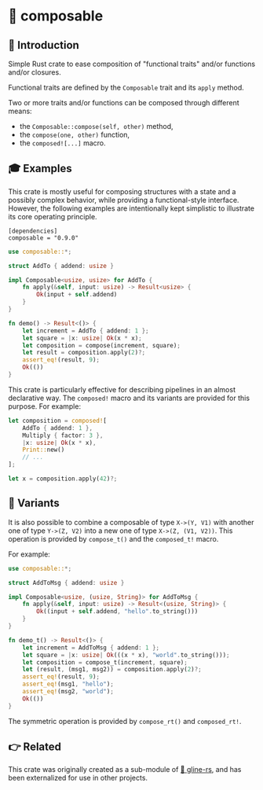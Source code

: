 # 🔗 composable

## 💬 Introduction

Simple Rust crate to ease composition of "functional traits" and/or functions and/or closures.

Functional traits are defined by the `Composable` trait and its `apply` method.

Two or more traits and/or functions can be composed through different means:

* the `Composable::compose(self, other)` method,
* the `compose(one, other)` function,
* the `composed![...]` macro.

## 🎓 Examples

This crate is mostly useful for composing structures with a state and a possibly complex behavior, while providing a functional-style interface. However, the following examples are intentionally kept simplistic to illustrate its core operating principle.

```cargo
[dependencies]
composable = "0.9.0"
```

```rust
use composable::*;

struct AddTo { addend: usize }

impl Composable<usize, usize> for AddTo {
    fn apply(&self, input: usize) -> Result<usize> { 
        Ok(input + self.addend) 
    }
}

fn demo() -> Result<()> {
    let increment = AddTo { addend: 1 };
    let square = |x: usize| Ok(x * x);
    let composition = compose(increment, square);
    let result = composition.apply(2)?;
    assert_eq!(result, 9);
    Ok(())
}
```

This crate is particularly effective for describing pipelines in an almost declarative way. The `composed!` macro and its variants are provided for this purpose. For example:

```rust
let composition = composed![
    AddTo { addend: 1 },    
    Multiply { factor: 3 },    
    |x: usize| Ok(x * x),
    Print::new()
    // ...
];

let x = composition.apply(42)?;
```

## 🔨 Variants

It is also possible to combine a composable of type `X->(Y, V1)` with another one of type `Y->(Z, V2)` into a new one of type `X->(Z, (V1, V2))`.
This operation is provided by `compose_t()` and the `composed_t!` macro.

For example:

```rust
use composable::*;

struct AddToMsg { addend: usize }

impl Composable<usize, (usize, String)> for AddToMsg {
    fn apply(&self, input: usize) -> Result<(usize, String)> { 
        Ok((input + self.addend, "hello".to_string())) 
    }
}

fn demo_t() -> Result<()> {
    let increment = AddToMsg { addend: 1 };
    let square = |x: usize| Ok(((x * x), "world".to_string()));
    let composition = compose_t(increment, square);
    let (result, (msg1, msg2)) = composition.apply(2)?;
    assert_eq!(result, 9);
    assert_eq!(msg1, "hello");
    assert_eq!(msg2, "world");
    Ok(())
}
```

The symmetric operation is provided by `compose_rt()` and `composed_rt!`.


## 👉 Related

This crate was originally created as a sub-module of [🌿 gline-rs](https://github.com/fbilhaut/gline-rs), and has been externalized for use in other projects.
